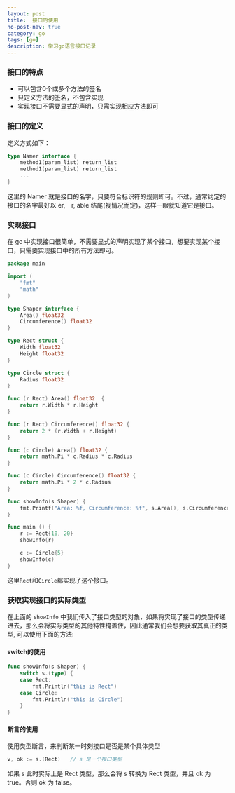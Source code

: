 ```yaml
---
layout: post
title:  接口的使用
no-post-nav: true
category: go
tags: [go]
description: 学习go语言接口记录
---
```


### 接口的特点

- 可以包含0个或多个方法的签名
- 只定义方法的签名，不包含实现
- 实现接口不需要显式的声明，只需实现相应方法即可

### 接口的定义

定义方式如下：

```go
type Namer interface {
    method1(param_list) return_list
    method1(param_list) return_list
    ...
}
```

这里的 Namer 就是接口的名字，只要符合标识符的规则即可。不过，通常约定的接口的名字最好以 er,　r, able 结尾(视情况而定)，这样一眼就知道它是接口。

### 实现接口

在 go 中实现接口很简单，不需要显式的声明实现了某个接口，想要实现某个接口，只需要实现接口中的所有方法即可。

```go
package main

import (
	"fmt"
	"math"
)

type Shaper interface {
	Area() float32
	Circumference() float32
}

type Rect struct {
	Width float32
	Height float32
}

type Circle struct {
	Radius float32
}

func (r Rect) Area() float32  {
	return r.Width * r.Height
}

func (r Rect) Circumference() float32 {
	return 2 * (r.Width + r.Height)
}

func (c Circle) Area() float32 {
	return math.Pi * c.Radius * c.Radius
}

func (c Circle) Circumference() float32 {
	return math.Pi * 2 * c.Radius
}

func showInfo(s Shaper) {
	fmt.Printf("Area: %f, Circumference: %f", s.Area(), s.Circumference())
}

func main () {
	r := Rect{10, 20}
	showInfo(r)

	c := Circle{5}
	showInfo(c)
}

```

这里`Rect`和`Circle`都实现了这个接口。

### 获取实现接口的实际类型

在上面的 `showInfo` 中我们传入了接口类型的对象，如果将实现了接口的类型传递进去，那么会将实际类型的其他特性掩盖住，因此通常我们会想要获取其真正的类型, 可以使用下面的方法:

####  switch的使用

```go
func showInfo(s Shaper) {
	switch s.(type) {
	case Rect:
		fmt.Println("this is Rect")
	case Circle:
		fmt.Println("this is Circle")
	}
}
```

#### 断言的使用

使用类型断言，来判断某一时刻接口是否是某个具体类型

```go
v, ok := s.(Rect)   // s 是一个接口类型
```

如果 s 此时实际上是 Rect 类型，那么会将 s 转换为 Rect 类型，并且 ok 为 true。否则 ok 为 false。